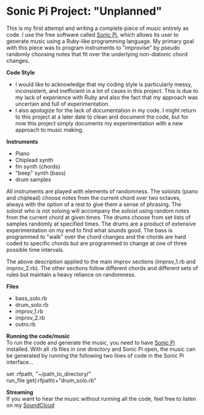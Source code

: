 # Sonic Pi Project: "Unplanned"  

This is my first attempt and writing a complete piece of music entirely as code.
I use the free software called [Sonic Pi](https://sonic-pi.net/), which allows its user
to generate music using a Ruby-like programming language. My primary goal with this piece
was to program instruments to "improvise" by pseudo randomly choosing notes that fit over
the underlying non-diatonic chord changes.   

**Code Style**  
- I would like to acknowledge that my coding style is particularly messy, inconsistent,
and inefficient in a lot of cases in this project. This is due to my lack of experience
with Ruby and also the fact that my approach was uncertain and full of experimentation.  
- I also apologize for the lack of documentation in my code. I might return to this project at a later
date to clean and document the code, but for now this project simply documents my experimentation
with a new approach to music making.  

**Instruments**  
- Piano  
- Chiplead synth  
- fm synth (chords)  
- "beep" synth (bass)  
- drum samples  

All instruments are played with elements of randomness. The soloists (piano and chiplead)
choose notes from the current chord over two octaves, always with the option of a rest to give
them a sense of phrasing. The soloist who is not soloing will accompany the soloist using random
notes from the current chord at given times. The drums choose from set lists of samples randomly at specified times. The drums are a product of extensive experimentation on my end to find what sounds good.
The bass is programmed to "walk" over the chord changes and the chords are hard coded to specific chords but are programmed to change at one of three possible time intervals.  

The above description applied to the main improv sections (improv_1.rb and improv_2.rb). The other sections follow different chords and different sets of rules but maintain a heavy reliance on randomness.  

**Files**  
- bass_solo.rb  
- drum_solo.rb  
- improv_1.rb  
- improv_2.rb  
- outro.rb  

**Running the code/music**  
To run the code and generate the music, you need to have [Sonic Pi](https://sonic-pi.net/) installed. With all .rb files in one directory and Sonic Pi open, the music can be generated by running the following two lines of code in the Sonic Pi interface...  

set :rfpath, "~/path_to_directory/"  
run_file get(:rfpath)+"drum_solo.rb"  

**Streaming**  
If you want to hear the music without running all the code, feel free to listen on my [SoundCloud](https://soundcloud.com/glorptron/unplanned)
